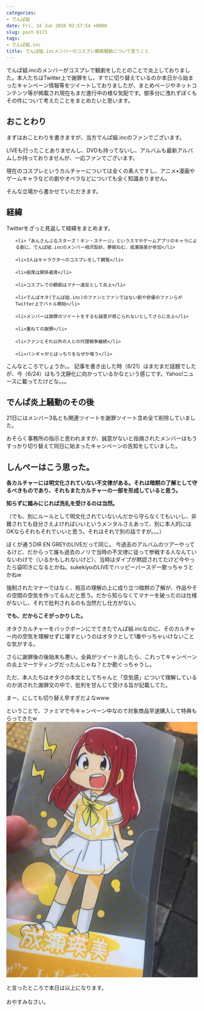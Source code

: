 ```yaml
---
categories:
- でんぱ組
date: Fri, 24 Jun 2016 02:57:54 +0000
slug: post-9173
tags:
- でんぱ組.inc
title: でんぱ組.incメンバーのコスプレ観劇騒動について思うこと
---
```


でんぱ組.incのメンバーがコスプレで観劇をしたとのことで炎上しておりました。本人たちはTwitter上で謝罪をし、すでに切り替えているのか本日から始まったキャンペーン情報等をツイートしておりましたが、まとめページやネットコンテンツ等が掲載され現在もまだ進行中の様な気配です。御多分に洩れずぼくもその件について考えたことをまとめたいと思います。<!--more--><h2>おことわり</h2>
まずはおことわりを書きますが、当方でんぱ組.incのファンでございます。

LIVEも行ったことありませんし、DVDも持ってないし、アルバムも最新アルバムしか持っておりませんが、一応ファンでございます。

現在のコスプレというカルチャーについては全くの素人ですし、アニメ•漫画やゲームキャラなどの劇やオペラなどについても全く知識ありません。

そんな立場から書かせていただきます。

<h2>経緯</h2>

Twitterをざっと見返して経緯をまとめます。
<ul>

	<li>「あんさんぶるスターズ！オン・ステージ」というスマホゲームアプリのキャラによる劇に、でんぱ組.incのメンバー相沢梨紗、夢眠ねむ、成瀬瑛美が参加</li>

	<li>3人はキャラクターのコスプレをして観覧</li>

	<li>座席は関係者席</li>

	<li>コスプレでの観劇はマナー違反として炎上</li>

	<li>でんぱオタ(でんぱ組.inc)のファンとファンではない劇や俳優のファンらがTwitter上でバトル開始</li>

	<li>メンバーは謝罪のツイートをするも誠意が感じられないとしてさらに炎上</li>

	<li>重ねての謝罪</li>

	<li>ファンとそれ以外の人との代理戦争継続</li>

	<li>バンギャがとばっちりをなぜか喰う</li>

</ul>
こんなところでしょうか。。
記事を書き出した時（6/21）はまだまだ話題でしたが、今（6/24）はもう沈静化に向かっているかなという感じです。Yahoo!ニュースに載ってたけどな。。。


<h2>でんぱ炎上騒動のその後</h2>
21日にはメンバー3名とも関連ツイートを謝罪ツイート含め全て削除していました。

おそらく事務所の指示と思われますが、誠意がないと指摘されたメンバーはもうすっかり切り替えて同日に始まったキャンペーンの告知をしていました。

<h2>しんぺーはこう思った。</h2>

<strong>各カルチャーには明文化されていない不文律がある。それは暗黙の了解として守るべきものであり、それもまたカルチャーの一部を形成していると思う。

知らずに踏みにじれば洗礼を受けるのは当然。</strong>

（でも、別にルールとして明文化されていないんだから守らなくてもいいし、非難されても自分さえよければいいというメンタルさえあって、別に本人的にはOKならそれもそれでいいと思う。それはそれで別の話ですが。。。）


ぼくが通うDIR EN GREYのLIVEだって同じ。
今過去のアルバムのツアーやってるけど、だからって誰も過去のノリで当時の不文律に従って参戦する人なんていないわけで（いるかもしれないけど）、当時はダイブが黙認されてたけど今やったら袋叩きになるとかね。sukekiyoのLIVEでハッピーバースデー歌っちゃうとかねw



強制されたマナーではなく、相互の理解の上に成り立つ暗黙の了解が、作品やその空間の空気を作ってるんだと思う。だから知らなくてマナーを破ったのは仕様がないし、それで批判されるのも当然だし仕方がない。

<strong>でも、だからこそがっかりした。</strong>

オタクカルチャーをバックボーンにでてきたでんぱ組.incなのに、そのカルチャー内の空気を理解せずに壊すというのはオタクとして1番やっちゃいけないことな気がする。

さらに謝罪後の後始末も悪い。全員がツイート消したら、これってキャンペーンの炎上マーケティングだったんじゃね？とか勘ぐっちゃうし。

ただ、本人たちはオタクの本文としてちゃんと「空気感」について理解しているのか消された謝罪文の中で、批判を甘んじて受ける旨が記載してた。



まー、にしても切り替え早すぎだよなwww


ということで、ファミマで今キャンペーン中なので対象商品早速購入して特典もらってきたw
![](images/IIMG_2604.jpg)


と言ったところで本日は以上になります。<br><br>おやすみなさい。